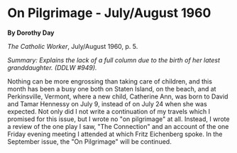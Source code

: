 On Pilgrimage - July/August 1960
================================

**By Dorothy Day**

*The Catholic Worker*, July/August 1960, p. 5.

*Summary: Explains the lack of a full column due to the birth of her
latest granddaughter. (DDLW \#949).*

Nothing can be more engrossing than taking care of children, and this
month has been a busy one both on Staten Island, on the beach, and at
Perkinsville, Vermont, where a new child, Catherine Ann, was born to
David and Tamar Hennessy on July 9, instead of on July 24 when she was
expected. Not only did I not write a continuation of my travels which I
promised for this issue, but I wrote no "on pilgrimage" at all. Instead,
I wrote a review of the one play I saw, "The Connection" and an account
of the one Friday evening meeting I attended at which Fritz Eichenberg
spoke. In the September issue, the "On Pilgrimage" will be continued.
